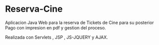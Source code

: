 # Reserva-Cine
Aplicacion Java Web para la reserva de Tickets de Cine para su posterior Pago con impresion en pdf y gestion del proceso.

Realizada con Servlets , JSP , JS-JQUERY y AJAX.
